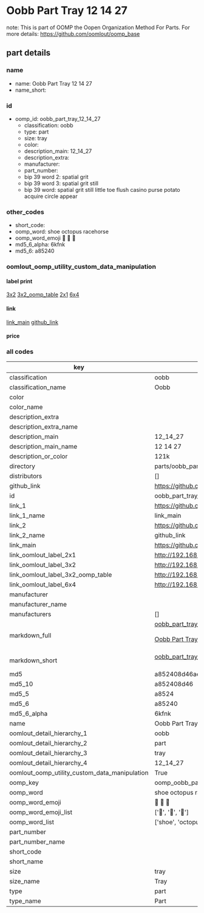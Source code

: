 # Oobb Part Tray 12 14 27  

note: This is part of OOMP the Oopen Organization Method For Parts. For more details: https://github.com/oomlout/oomp_base

##  part details





### name
* name: Oobb Part Tray 12 14 27
* name_short: 
### id
* oomp_id: oobb_part_tray_12_14_27
  * classification: oobb
  * type: part
  * size: tray
  * color: 
  * description_main: 12_14_27
  * description_extra: 
  * manufacturer: 
  * part_number: 
  * bip 39 word 2: spatial grit
  * bip 39 word 3: spatial grit still
  * bip 39 word: spatial grit still little toe flush casino purse potato acquire circle appear

### other_codes
* short_code: 
* oomp_word: shoe octopus racehorse
* oomp_word_emoji :shoe: :octopus: :racehorse:
* md5_6_alpha: 6kfnk
* md5_6: a85240






### oomlout_oomp_utility_custom_data_manipulation
#### label print
[3x2](http://192.168.1.245:1112/?label=oomp%206kfnk)
[3x2_oomp_table](http://192.168.1.107:1112/?label=oomp%206kfnk)
[2x1](http://192.168.1.242:1112/?label=oomp%206kfnk)
[6x4](http://192.168.1.55:1112/?label=oomp%206kfnk)    

#### link

[link_main](https://github.com/oomlout/oomlout_oomp_current_version_messy/tree/main/parts/oobb_part_tray_12_14_27) [github_link](https://github.com/oomlout/oomlout_oomp_part_src/tree/main/parts/oobb_part_tray_12_14_27)                             

#### price







### all codes 
| key | value |  
| --- | --- |  
| classification | oobb |  
| classification_name | Oobb |  
| color |  |  
| color_name |  |  
| description_extra |  |  
| description_extra_name |  |  
| description_main | 12_14_27 |  
| description_main_name | 12 14 27 |  
| description_or_color | 121k |  
| directory | parts/oobb_part_tray_12_14_27 |  
| distributors | [] |  
| github_link | https://github.com/oomlout/oomlout_oomp_part_src/tree/main/parts/oobb_part_tray_12_14_27 |  
| id | oobb_part_tray_12_14_27 |  
| link_1 | https://github.com/oomlout/oomlout_oomp_current_version_messy/tree/main/parts/oobb_part_tray_12_14_27 |  
| link_1_name | link_main |  
| link_2 | https://github.com/oomlout/oomlout_oomp_part_src/tree/main/parts/oobb_part_tray_12_14_27 |  
| link_2_name | github_link |  
| link_main | https://github.com/oomlout/oomlout_oomp_current_version_messy/tree/main/parts/oobb_part_tray_12_14_27 |  
| link_oomlout_label_2x1 | http://192.168.1.242:1112/?label=oomp%206kfnk |  
| link_oomlout_label_3x2 | http://192.168.1.245:1112/?label=oomp%206kfnk |  
| link_oomlout_label_3x2_oomp_table | http://192.168.1.107:1112/?label=oomp%206kfnk |  
| link_oomlout_label_6x4 | http://192.168.1.55:1112/?label=oomp%206kfnk |  
| manufacturer |  |  
| manufacturer_name |  |  
| manufacturers | [] |  
| markdown_full | [oobb_part_tray_12_14_27](https://github.com/oomlout/oomlout_oomp_current_version_messy/tree/main/parts/oobb_part_tray_12_14_27)<br>[](https://github.com/oomlout/oomlout_oomp_current_version_messy/tree/main/parts/oobb_part_tray_12_14_27)<br>[Oobb Part Tray 12 14 27](https://github.com/oomlout/oomlout_oomp_current_version_messy/tree/main/parts/oobb_part_tray_12_14_27)<br><br> |  
| markdown_short | [oobb_part_tray_12_14_27](https://github.com/oomlout/oomlout_oomp_current_version_messy/tree/main/parts/oobb_part_tray_12_14_27)<br><br> |  
| md5 | a852408d46ae846d6771c829ab99ae84 |  
| md5_10 | a852408d46 |  
| md5_5 | a8524 |  
| md5_6 | a85240 |  
| md5_6_alpha | 6kfnk |  
| name | Oobb Part Tray 12 14 27 |  
| oomlout_detail_hierarchy_1 | oobb |  
| oomlout_detail_hierarchy_2 | part |  
| oomlout_detail_hierarchy_3 | tray |  
| oomlout_detail_hierarchy_4 | 12_14_27 |  
| oomlout_oomp_utility_custom_data_manipulation | True |  
| oomp_key | oomp_oobb_part_tray_12_14_27 |  
| oomp_word | shoe octopus racehorse |  
| oomp_word_emoji | :shoe: :octopus: :racehorse: |  
| oomp_word_emoji_list | [':shoe:', ':octopus:', ':racehorse:'] |  
| oomp_word_list | ['shoe', 'octopus', 'racehorse'] |  
| part_number |  |  
| part_number_name |  |  
| short_code |  |  
| short_name |  |  
| size | tray |  
| size_name | Tray |  
| type | part |  
| type_name | Part |  
